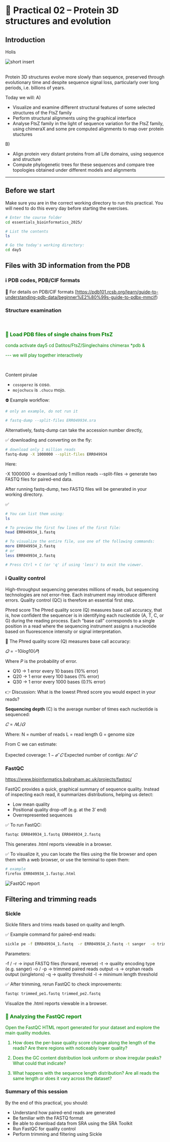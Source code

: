 # 🧮 Practical 02 – Protein 3D structures and evolution

## Introduction

Holis

![short insert](img/shor-insert.png)  
&nbsp;

Protein 3D structures evolve more slowly than sequence, preserved through evolutionary time and despite sequence signal loss, particularly over long periods, i.e. billions of years. 

Today we will:
A)
- Visualize and examine different structural features of some selected structures of the FtsZ family
- Perform structural alignments using the graphical interface
- Analyse FtsZ family in the light of sequence variation for the FtsZ family, using chimeraX and some pre computed alignments to map over protein stuctures

B)
- Align protein very distant proteins from all Life domains, using sequence and structure
- Compute phylogenetic trees for these sequences and compare tree topologies obtained under different models and alignments

---
## Before we start

Make sure you are in the correct working directory to run this practical.
You will need to do this every day before starting the exercises.
```bash
# Enter the course folder
cd essentials_bioinformatics_2025/

# List the contents
ls

# Go the today's working directory:
cd day5
```

## Files with 3D information from the PDB

### ℹ️ PDB codes, PDB/CIF formats

📘 For details on PDB/CIF formats [https://pdb101.rcsb.org/learn/guide-to-understanding-pdb-data/beginner%E2%80%99s-guide-to-pdbx-mmcif)




### Structure examination

&nbsp;


<font color="green">

### 🧩 Load PDB files of single chains from FtsZ
conda activate day5
cd Datitos/FtsZ/Singlechains
chimerax *pdb &


--- we will play together interactively


</font>

&nbsp;

Content pirulae
- `cosoperez` is coso.  
- `mojochucu` is `.chucu` mojo.  

⛔ Example workflow:
```bash
# only an example, do not run it

# fastq-dump --split-files ERR049934.sra
```
Alternatively, fastq-dump can take the accession number directly, 

✅ downloading and converting on the fly:

```bash
# download only 1 million reads
fastq-dump -X 1000000 --split-files ERR049934
```


Here:

-X 1000000 → download only 1 million reads
--split-files → generate two FASTQ files for paired-end data.

After running fastq-dump, two FASTQ files will be generated in your working directory.

✅
```bash
# You can list them using:
ls

# To preview the first few lines of the first file:
head ERR049934_1.fastq

# To visualize the entire file, use one of the following commands:
more ERR049934_2.fastq
# or
less ERR049934_2.fastq

# Press Ctrl + C (or 'q' if using 'less') to exit the viewer.
```

### ℹ️ Quality control
High-throughput sequencing generates millions of reads, but sequencing technologies are not error-free. Each instrument may introduce different errors. Quality control (QC) is therefore an essential first step.

Phred score
The Phred quality score (Q) measures base call accuracy, that is, how confident the sequencer is in identifying each nucleotide (A, T, C, or G) during the reading process. Each “base call” corresponds to a single position in a read where the sequencing instrument assigns a nucleotide based on fluorescence intensity or signal interpretation.  

📌 The Phred quality score (Q) measures base call accuracy:

$𝑄 = −10log 10(𝑃)$

Where *P* is the probability of error.

* Q10 → 1 error every 10 bases (10% error)
* Q20 → 1 error every 100 bases (1% error)
* Q30 → 1 error every 1000 bases (0.1% error)

👉 Discussion: What is the lowest Phred score you would expect in your reads?


**Sequencing depth** (C) is the average number of times each nucleotide is sequenced:

$𝐶=𝑁L/𝐺$

Where:
N = number of reads
L = read length
G = genome size

From C we can estimate:

Expected coverage: $1−𝑒^-𝐶$
Expected number of contigs: $𝑁𝑒^−𝐶$


###  FastQC
https://www.bioinformatics.babraham.ac.uk/projects/fastqc/

FastQC provides a quick, graphical summary of sequence quality. Instead of inspecting each read, it summarizes distributions, helping us detect:

- Low mean quality
- Positional quality drop-off (e.g. at the 3′ end)
- Overrepresented sequences

✅ To run FastQC:

```bash
fastqc ERR049934_1.fastq ERR049934_2.fastq
```
This generates .html reports viewable in a browser.

✅ To visualize it, you can locate the files using the file browser and open them with a web browser, or use the terminal to open them:
```bash
# example
firefox ERR049934_1.fastqc.html 
```

![FastQC report](img/fastqc.png)
&nbsp;

## Filtering and trimming reads
### Sickle
Sickle filters and trims reads based on quality and length.

✅ Example command for paired-end reads:

```bash
sickle pe -f ERR049934_1.fastq  -r ERR049934_2.fastq -t sanger  -o trimmed_pe1.fastq   -p trimmed_pe2.fastq   -s trimmed_se.fastq  -q 27 -l 90
```

Parameters:

-f / -r → input FASTQ files (forward, reverse)
-t → quality encoding type (e.g. sanger)
-o / -p → trimmed paired reads output
-s → orphan reads output (singletons)
-q → quality threshold
-l → minimum length threshold

✅ After trimming, rerun FastQC to check improvements:

```bash
fastqc trimmed_pe1.fastq trimmed_pe2.fastq
```
Visualize the .html reports viewable in a browser.

<font color="green">

### 🧩 Analyzing the FastQC report

Open the FastQC HTML report generated for your dataset and explore the main quality modules.

1. How does the per-base quality score change along the length of the reads? Are there regions with noticeably lower quality?

2. Does the GC content distribution look uniform or show irregular peaks? What could that indicate?

3. What happens with the sequence length distribution? Are all reads the same length or does it vary across the dataset?

</font>


### Summary of this session
By the end of this practical, you should:

* Understand how paired-end reads are generated
* Be familiar with the FASTQ format
* Be able to download data from SRA using the SRA Toolkit
* Run FastQC for quality control
* Perform trimming and filtering using Sickle